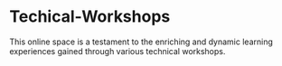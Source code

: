 # Techical-Workshops

This online space is a testament to the enriching and dynamic learning experiences gained through various technical workshops. 
